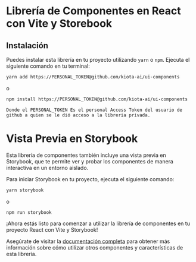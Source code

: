 # Librería de Componentes en React con Vite y Storebook

## Instalación

Puedes instalar esta librería en tu proyecto utilizando `yarn` o `npm`. Ejecuta el siguiente comando en tu terminal:

```bash
yarn add https://PERSONAL_TOKEN@github.com/kiota-ai/ui-components
```

o

```bash
npm install https://PERSONAL_TOKEN@github.com/kiota-ai/ui-components
```

```
Donde el PERSONAL_TOKEN Es el personal Access Token del usuario de github a quien se le dió acceso a la libreria privada.
```

# Vista Previa en Storybook

Esta librería de componentes también incluye una vista previa en Storybook, que te permite ver y probar los componentes de manera interactiva en un entorno aislado.

Para iniciar Storybook en tu proyecto, ejecuta el siguiente comando:

```bash
yarn storybook
```

o

```bash
npm run storybook
```

¡Ahora estás listo para comenzar a utilizar la librería de componentes en tu proyecto React con Vite y Storybook!

Asegúrate de visitar la [documentación completa](https://docs-storybook-ui.netlify.app) para obtener más información sobre cómo utilizar otros componentes y características de esta librería.
